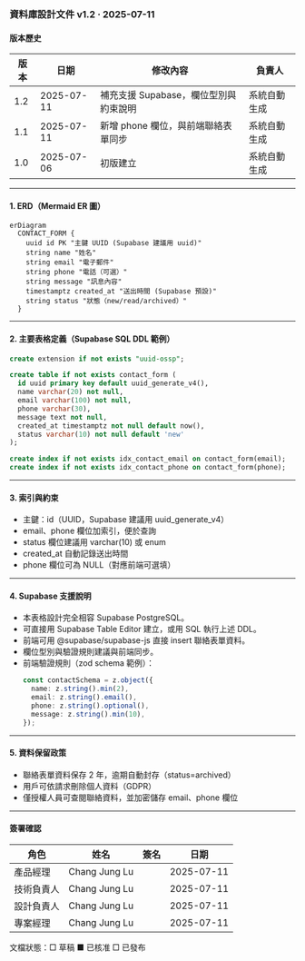 ### 資料庫設計文件 v1.2 ‧ 2025-07-11

#### 版本歷史
| 版本 | 日期 | 修改內容 | 負責人 |
|------|------|----------|--------|
| 1.2  | 2025-07-11 | 補充支援 Supabase，欄位型別與約束說明 | 系統自動生成 |
| 1.1  | 2025-07-11 | 新增 phone 欄位，與前端聯絡表單同步 | 系統自動生成 |
| 1.0  | 2025-07-06 | 初版建立 | 系統自動生成 |

---

#### 1. ERD（Mermaid ER 圖）
```mermaid
erDiagram
  CONTACT_FORM {
    uuid id PK "主鍵 UUID (Supabase 建議用 uuid)"
    string name "姓名"
    string email "電子郵件"
    string phone "電話（可選）"
    string message "訊息內容"
    timestamptz created_at "送出時間 (Supabase 預設)"
    string status "狀態（new/read/archived）"
  }
```

---

#### 2. 主要表格定義（Supabase SQL DDL 範例）
```sql
create extension if not exists "uuid-ossp";

create table if not exists contact_form (
  id uuid primary key default uuid_generate_v4(),
  name varchar(20) not null,
  email varchar(100) not null,
  phone varchar(30),
  message text not null,
  created_at timestamptz not null default now(),
  status varchar(10) not null default 'new'
);

create index if not exists idx_contact_email on contact_form(email);
create index if not exists idx_contact_phone on contact_form(phone);
```

---

#### 3. 索引與約束
- 主鍵：id（UUID，Supabase 建議用 uuid_generate_v4）
- email、phone 欄位加索引，便於查詢
- status 欄位建議用 varchar(10) 或 enum
- created_at 自動記錄送出時間
- phone 欄位可為 NULL（對應前端可選填）

---

#### 4. Supabase 支援說明
- 本表格設計完全相容 Supabase PostgreSQL。
- 可直接用 Supabase Table Editor 建立，或用 SQL 執行上述 DDL。
- 前端可用 @supabase/supabase-js 直接 insert 聯絡表單資料。
- 欄位型別與驗證規則建議與前端同步。
- 前端驗證規則（zod schema 範例）：
  ```ts
  const contactSchema = z.object({
    name: z.string().min(2),
    email: z.string().email(),
    phone: z.string().optional(),
    message: z.string().min(10),
  });
  ```

---

#### 5. 資料保留政策
- 聯絡表單資料保存 2 年，逾期自動封存（status=archived）
- 用戶可依請求刪除個人資料（GDPR）
- 僅授權人員可查閱聯絡資料，並加密儲存 email、phone 欄位

---

#### 簽署確認
| 角色 | 姓名 | 簽名 | 日期 |
|------|------|------|------|
| 產品經理 | Chang Jung Lu | | 2025-07-11 |
| 技術負責人 | Chang Jung Lu | | 2025-07-11 |
| 設計負責人 | Chang Jung Lu | | 2025-07-11 |
| 專案經理 | Chang Jung Lu | | 2025-07-11 |

文檔狀態：□ 草稿  ■ 已核准  □ 已發布 